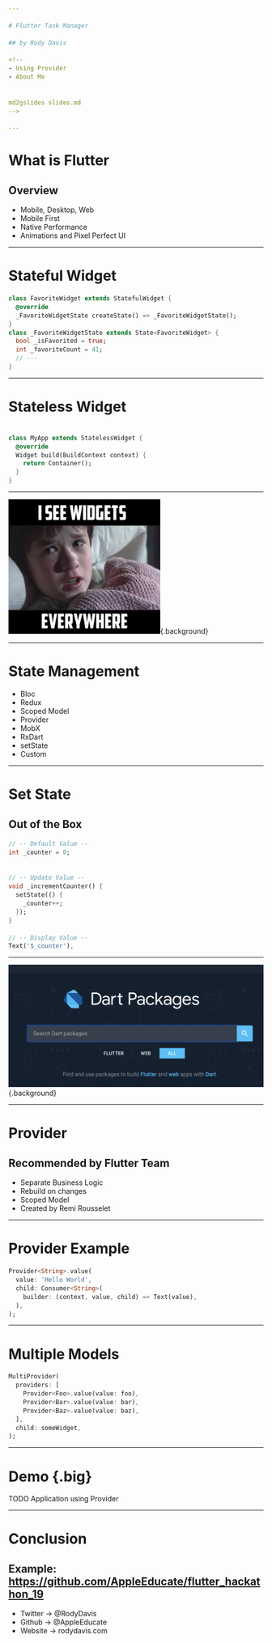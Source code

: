 ```yaml
---

# Flutter Task Manager

## by Rody Davis

<!--
- Using Provider
- About Me


md2gslides slides.md
-->

---
```


# What is Flutter

## Overview

- Mobile, Desktop, Web
- Mobile First
- Native Performance
- Animations and Pixel Perfect UI

<!--
- Who has heard of flutter?
- Who has created a project with flutter?
- Who has an app in production with flutter?

- Cross Platform SDK that enables you to build high quality apps on mobile, desktop and now web.
- This is a mobile first SDK and not a web wrapper like cordova or a VM like react native

-  Flutter uses Dart which runs in 2 modes (debug and release) (JIT and AOT)
    * In debug mode you get hot reload which allows you to hot swap code running on the device while maintaining state
    * In release mode it will compile to machine code and use tree shaking to be as small as possible.

* Flutter doesn’t use OEM widgets  so it allows you to truly make your own brand and not just rely on material design and cupertino style themes
* You can make high quality apps that feel right at home on android and ios

-->

---

# Stateful Widget

``` dart
class FavoriteWidget extends StatefulWidget {
  @override
  _FavoriteWidgetState createState() => _FavoriteWidgetState();
}
class _FavoriteWidgetState extends State<FavoriteWidget> {
  bool _isFavorited = true;
  int _favoriteCount = 41;
  // ···
}
```

<!--
- Flutter is made up of widget and everything is a widget.
	* Show Flutter layers
	* There are statelesswidget and statefulwidget that are the two main widgets you use
		* Stateless will rebuild every-time the data changes
		* Stateful will hold state and only rebuild when you call setstate 
-->
--- 

# Stateless Widget

``` dart

class MyApp extends StatelessWidget {
  @override
  Widget build(BuildContext context) {
    return Container();
  }
}

```

<!-- 
- Rebuilds Automatically 
-->

---

![](https://github.com/AppleEducate/flutter_hackathon_19/blob/master/assets/slide_images/widgets.png?raw=true){.background}

---

# State Management

- Bloc
- Redux
- Scoped Model
- Provider
- MobX
- RxDart
- setState
- Custom

<!-- 

- There are so many options
- All depends on the type of application
- Combination (Provider and Bloc, Bloc and Reduc (ReBloc))

* Since flutter was created with the modern mobile in mind, especially with how powerful phones have gotten, there are many options when it comes to state management
	* Bloc - AngularDart and Flutter (Google)
	* Provider - Community (Recommended) => Scoped Model
	* Redux
	* Other (Build your own) 
-->

---

# Set State

## Out of the Box

``` dart
// -- Default Value --
int _counter = 0;


// -- Update Value --
void _incrementCounter() {
  setState(() {
    _counter++;
  });
}

// -- Display Value --
Text('$_counter'),
```

<!-- 
- Simple Applications
- Logic with the View
- Hard to Scale -->

---

![](https://github.com/AppleEducate/flutter_hackathon_19/blob/master/assets/slide_images/dart_pub.png?raw=true){.background}

<!-- 
* Flutter has a really strong and vibrant community and is open sourced
	* There is a place called dart pub where you upload packages and can download ones that others have created
	* Packages can be pure dart or contain platform channels for ios and android to use native swift and kotlin -->

---

# Provider

## Recommended by Flutter Team

- Separate Business Logic
- Rebuild on changes
- Scoped Model
- Created by Remi Rousselet

<!-- 
Application from the community to provide a simple but powerful alternative
-->

---

# Provider Example

``` dart
Provider<String>.value(
  value: 'Hello World',
  child: Consumer<String>(
    builder: (context, value, child) => Text(value),
  ),
);
```

---

# Multiple Models

``` dart
MultiProvider(
  providers: [
    Provider<Foo>.value(value: foo),
    Provider<Bar>.value(value: bar),
    Provider<Baz>.value(value: baz),
  ],
  child: someWidget,
);
```

---

# Demo {.big}

TODO Application using Provider

<!-- 
* Example (CRUD Application)
	* Show Counter example
	* Add Provider Package
	* Hot reload
	* VSCode extensions
	* Build app with set setstate
	* Add Change Notifer Class
	* Migrate to provider
	* Local Storage for Fun (Save to Disk, JSON)  
-->

---

# Conclusion

## Example: https://github.com/AppleEducate/flutter_hackathon_19

- Twitter -> @RodyDavis
- Github -> @AppleEducate
- Website -> rodydavis.com

<!--    
* Flutter is very powerful and fun to use
* More time on the code and less boilderplate
* Self describing documentation (Keep going deeper)
* Example on Github
* Share example on github (Branches for setState and provider)
* Any Questions?  
-->
